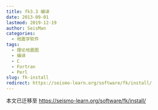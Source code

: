 ```yaml
---
title: fk3.3 编译
date: 2013-09-01
lastmod: 2019-12-19
author: SeisMan
categories:
  - 地震学软件
tags:
  - 理论地震图
  - 编译
  - C
  - Fortran
  - Perl
slug: fk-install
redirect: https://seismo-learn.org/software/fk/install/
---
```


本文已迁移至 https://seismo-learn.org/software/fk/install/

